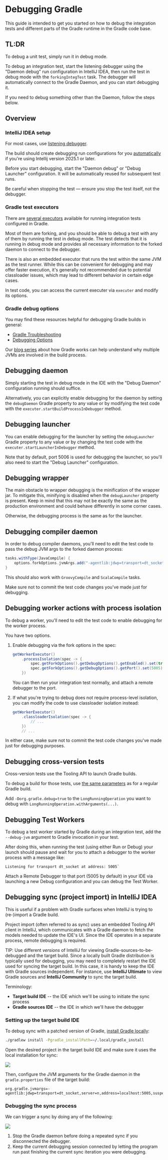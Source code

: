 # Debugging Gradle

This guide is intended to get you started on how to debug the integration tests and different parts of the Gradle runtime in the Gradle code base.

## TL:DR

To debug a unit test, simply run it in debug mode.

To debug an integration test, start the listening debugger using the "Daemon debug" run configuration in IntelliJ IDEA, then run the test in debug mode with the `forkingIntegTest` task.
The debugger will automatically connect to the Gradle Daemon, and you can start debugging it.

If you need to debug something other than the Daemon, follow the steps below.

## Overview

### IntelliJ IDEA setup

For most cases, use [listening debugger](https://www.jetbrains.com/help/idea/attaching-to-local-process.html#attach-to-remote]).

The build should create debugging run configurations for you [automatically](../build-logic/idea/src/main/kotlin/gradlebuild.ide.gradle.kts#L82) if you're using Intellij version 2025.1 or later.

Before you start debugging, start the "Daemon debug" or "Debug Launcher" configuration.
It will be automatically reused for subsequent test runs.

Be careful when stopping the test — ensure you stop the test itself, not the debugger.

### Gradle test executors

There are [several executors](../testing/internal-integ-testing/src/main/groovy/org/gradle/integtests/fixtures/executer/GradleContextualExecuter.java) available for running integration tests configured in Gradle.

Most of them are forking, and you should be able to debug a test with any of them by running the test in debug mode.
The test detects that it is running in debug mode and provides all necessary information to the forked daemon to connect to the debugger.

There is also an embedded executor that runs the test within the same JVM as the test runner.
While this can be convenient for debugging and may offer faster execution, it's generally not recommended due to potential classloader issues, which may lead to different behavior in certain edge cases.

In test code, you can access the current executer via `executer` and modify its options.

### Gradle debug options

You may find these resources helpful for debugging Gradle builds in general:
* [Gradle Troubleshooting](https://docs.gradle.org/current/userguide/troubleshooting.html)
* [Debugging Options](https://docs.gradle.org/current/userguide/command_line_interface.html#sec:command_line_debugging)

Our [blog series](https://blog.gradle.org/how-gradle-works-1) about how Gradle works can help understand why multiple JVMs are involved in the build process.

## Debugging daemon

Simply starting the test in debug mode in the IDE with the "Debug Daemon" configuration running should suffice.

Alternatively, you can explicitly enable debugging for the daemon by setting the `debugDaemon` Gradle property to any value or by modifying the test code with the `executer.startBuildProcessInDebugger` method.

## Debugging launcher

You can enable debugging for the launcher by setting the `debugLauncher` Gradle property to any value or by changing the test code with the `executer.startLauncherInDebugger` method.

Note that by default, port 5006 is used for debugging the launcher, so you'll also need to start the "Debug Launcher" configuration.

## Debugging wrapper

The main obstacle to wrapper debugging is the minification of the wrapper jar.
To mitigate this, minifying is disabled when the `debugLauncher` property is present.
Keep in mind that this may not be exactly the same as the production environment and could behave differently in some corner cases.

Otherwise, the debugging process is the same as for the launcher.

## Debugging compiler daemon

In order to debug compiler daemons, you'll need to edit the test code to pass the debug JVM args to the forked daemon process:

```groovy
tasks.withType(JavaCompile) {
    options.forkOptions.jvmArgs.add("-agentlib:jdwp=transport=dt_socket,server=n,suspend=y,address=localhost:5006")
}
```

This should also work with `GroovyCompile` and `ScalaCompile` tasks.

Make sure not to commit the test code changes you've made just for debugging.

## Debugging worker actions with process isolation

To debug a worker, you'll need to edit the test code to enable debugging for the worker process.

You have two options.

1. Enable debugging via the fork options in the spec:

    ```java
    getWorkerExecutor()
        .processIsolation(spec -> {
            spec.getForkOptions().getDebugOptions().getEnabled().set(true);
            spec.getForkOptions().getDebugOptions().getPort().set(5005);
        })
    ```

   You can then run your integration test normally, and attach a remote debugger to the port.

2. If what you're trying to debug does not require process-level isolation, you can modify the code to use classloader isolation instead:

    ```java
    getWorkerExecutor()
        .classloaderIsolation(spec -> {
            // ...
        })
        // ...
    ```

In either case, make sure not to commit the test code changes you've made just for debugging purposes.

## Debugging cross-version tests

Cross-version tests use the Tooling API to launch Gradle builds.

To debug a build for those tests, use [the same parameters](#gradle-debug-options) as for a regular Gradle build.

Add `-Dorg.gradle.debug=true` to the `LongRunningOperation` you want to debug with `LongRunningOperation.withArguments(...)`.

## Debugging Test Workers

To debug a test worker started by Gradle during an integration test, add the `--debug-jvm` argument to Gradle invocation in your test.

After doing this, when running the test (using either Run or Debug) your launch should pause and wait for you to attach a debugger to the worker process with a message like:

```
Listening for transport dt_socket at address: 5005`
```

Attach a Remote Debugger to that port (5005 by default) in your IDE via launching a new Debug configuration and you can debug the Test Worker.

## Debugging sync (project import) in IntelliJ IDEA

This is useful if a problem with Gradle surfaces when IntelliJ is trying to (re-)import a Gradle build.

Project import (often referred to as sync) uses an embedded Tooling API client in IntelliJ,
which communicates with a Gradle daemon to fetch the models needed to update the IDE's UI.
Since the IDE operates in a separate process, remote debugging is required.

TIP: Use different *versions* of IntelliJ for viewing Gradle-sources-to-be-debugged and the target build.
Since a locally built Gradle distribution is typically used for debugging, you may need to completely restart the IDE used for syncing the target build.
In this case, it is handy to keep the IDE with Gradle sources independent.
For instance, use **IntelliJ Ultimate** to view Gradle sources and **IntelliJ Community** to sync the target build.

Terminology:

- **Target build IDE** -- the IDE which we'll be using to initiate the sync process
- **Gradle sources IDE** -- the IDE in which we'll have the debugger

### Setting up the target build IDE

To debug sync with a patched version of Gradle, [install Gradle locally](../CONTRIBUTING.md#install-gradle-locally):

```bash
./gradlew install -Pgradle_installPath=~/.local/gradle_install
```

Open the desired project in the target build IDE and make sure it uses the local installation for sync:

![](./images/local-installation-for-sync.jpg)

Then, configure the JVM arguments for the Gradle daemon in the `gradle.properties` file of the target build:

```properties
org.gradle.jvmargs=-agentlib:jdwp=transport=dt_socket,server=n,address=localhost:5005,suspend=y
```

### Debugging the sync process

We can trigger a sync by doing any of the following:

![](./images/trigger-sync.jpg)

1. Stop the Gradle daemon before doing a repeated sync if you disconnected the debugger.
2. Keep the current debugging session connected by letting the program run past finishing the current sync iteration you were debugging.
